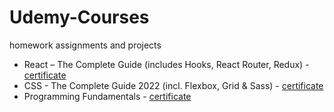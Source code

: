 # Udemy-Courses
homework assignments and projects

- React – The Complete Guide (includes Hooks, React Router, Redux) - [certificate](https://udemy-certificate.s3.amazonaws.com/pdf/UC-ab9a0261-3c98-492b-8f5a-454021051611.pdf)
- CSS - The Complete Guide 2022 (incl. Flexbox, Grid & Sass) - [certificate](https://udemy-certificate.s3.amazonaws.com/pdf/UC-d440256e-529f-459e-beed-cf6b7c0800f2.pdf)
- Programming Fundamentals - [certificate](https://udemy-certificate.s3.amazonaws.com/pdf/UC-c9110698-a56b-4e26-b4cd-73543909ae91.pdf)